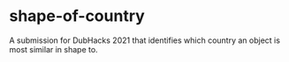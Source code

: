 # shape-of-country
A submission for DubHacks 2021 that identifies which country an object is most similar in shape to.
